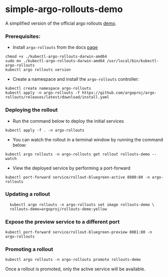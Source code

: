 # simple-argo-rollouts-demo

A simplified version of the official argo rollouts [demo](https://github.com/argoproj/rollouts-demo).

### Prerequisites:

- Install `argo-rollouts` from the docs [page](https://argo-rollouts.readthedocs.io/en/stable/installation/)
```
chmod +x ./kubectl-argo-rollouts-darwin-amd64
sudo mv ./kubectl-argo-rollouts-darwin-amd64 /usr/local/bin/kubectl-argo-rollouts
kubectl argo rollouts version
```
- Create a namespace and install the `argo-rollouts` controller:
```
kubectl create namespace argo-rollouts
kubectl apply -n argo-rollouts -f https://github.com/argoproj/argo-rollouts/releases/latest/download/install.yaml
```

### Deploying the rollout

- Run the command below to deploy the initial services
  
```
kubectl apply -f . -n argo-rollouts
```

- You can watch the rollout in a terminal window by running the command below:

```
kubectl argo rollouts -n argo-rollouts get rollout rollouts-demo --watch
```

- View the deployed service by performing a port-forward

```
kubectl port-forward service/rollout-bluegreen-active 8080:80 -n argo-rollouts
```

### Updating a rollout

```
  kubectl argo rollouts -n argo-rollouts set image rollouts-demo \
  rollouts-demo=argoproj/rollouts-demo:yellow
```

### Expose the preview service to a different port

```
kubectl port-forward service/rollout-bluegreen-preview 8081:80 -n argo-rollouts
```

### Promoting a rollout

```
kubectl argo rollouts -n argo-rollouts promote rollouts-demo
```

Once a rollout is promoted, only the active service will be available.
